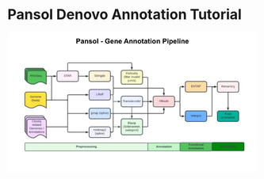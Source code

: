 # Pansol Denovo Annotation Tutorial

![Denovo Gene annotation pipeline v1.0 ](https://github.com/pan-sol/pan-sol-pipelines/blob/master/tutorials/images/Pansol_denovo_gene_annotation_pipeline.jpg)

